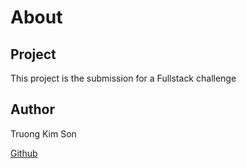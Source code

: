 # About

## Project

This project is the submission for a Fullstack challenge

## Author

Truong Kim Son

[Github](https://github.com/truongkimson)
